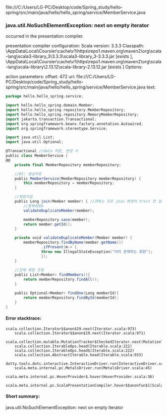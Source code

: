 file:///C:/Users/LG-PC/Desktop/code/Spring_study/hello-spring/src/main/java/hello/hello_spring/service/MemberService.java
### java.util.NoSuchElementException: next on empty iterator

occurred in the presentation compiler.

presentation compiler configuration:
Scala version: 3.3.3
Classpath:
<HOME>\AppData\Local\Coursier\cache\v1\https\repo1.maven.org\maven2\org\scala-lang\scala3-library_3\3.3.3\scala3-library_3-3.3.3.jar [exists ], <HOME>\AppData\Local\Coursier\cache\v1\https\repo1.maven.org\maven2\org\scala-lang\scala-library\2.13.12\scala-library-2.13.12.jar [exists ]
Options:



action parameters:
offset: 472
uri: file:///C:/Users/LG-PC/Desktop/code/Spring_study/hello-spring/src/main/java/hello/hello_spring/service/MemberService.java
text:
```scala
package hello.hello_spring.service;

import hello.hello_spring.domain.Member;
import hello.hello_spring.repository.MemberRepository;
import hello.hello_spring.repository.MemoryMemberRepository;
import jakarta.transaction.Transactional;
import org.springframework.beans.factory.annotation.Autowired;
import org.springframework.stereotype.Service;

import java.util.List;
import java.util.Optional;

@Transactional //data 저장, 변경 시
public class MemberService {
@@
    private final MemberRepository memberRepository;

    //DI: 생성자로
    public MemberService(MemberRepository memberRepository) {
        this.memberRepository = memberRepository;
    }

    //회원가입
    public Long join(Member member) { //JPA는 모든 join 변경이 trsct 안 실행
        //중복회원x
        validateDuplicateMember(member);

        memberRepository.save(member);
        return member.getId();
    }

    private void validateDuplicateMember(Member member) {
        memberRepository.findByName(member.getName())
                .ifPresent(m-> {
                throw new IllegalStateException("이미 존재하는 회원");
                });
    }
    
    //전체 회원 조회
    public List<Member> findMembers(){
        return memberRepository.findAll();
    }

    public Optional<Member> findOne(Long memberId){
        return memberRepository.findById(memberId);
    }
}

```



#### Error stacktrace:

```
scala.collection.Iterator$$anon$19.next(Iterator.scala:973)
	scala.collection.Iterator$$anon$19.next(Iterator.scala:971)
	scala.collection.mutable.MutationTracker$CheckedIterator.next(MutationTracker.scala:76)
	scala.collection.IterableOps.head(Iterable.scala:222)
	scala.collection.IterableOps.head$(Iterable.scala:222)
	scala.collection.AbstractIterable.head(Iterable.scala:933)
	dotty.tools.dotc.interactive.InteractiveDriver.run(InteractiveDriver.scala:168)
	scala.meta.internal.pc.MetalsDriver.run(MetalsDriver.scala:45)
	scala.meta.internal.pc.HoverProvider$.hover(HoverProvider.scala:36)
	scala.meta.internal.pc.ScalaPresentationCompiler.hover$$anonfun$1(ScalaPresentationCompiler.scala:389)
```
#### Short summary: 

java.util.NoSuchElementException: next on empty iterator